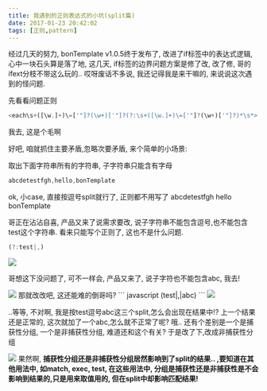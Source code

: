```yaml
---
title: 我遇到的正则表达式的小坑(split篇)
date: 2017-01-23 20:42:02
tags: [正则,pattern]
---
```


经过几天的努力, bonTemplate v1.0.5终于发布了, 改进了if标签中的表达式逻辑, 心中一块石头算是落了地, 这几天, if标签的边界问题方案是修了改, 改了修, 哥的ifext分枝不带这么玩的.. 哎呀废话不多说, 我还记得我是来干嘛的, 来说说这次遇到的怪问题.

先看看问题正则
``` javascript
<each\s+([\w.]+)\=['"]?(\w+)['"]?(?:\s+([\w.]+)\=['"]?(\w+)['"]?)*\s*>
```
我去, 这是个毛啊

好吧, 咱就抓住主要矛盾,忽略次要矛盾, 来个简单的小场景:

取出下面字符串所有的字符串, 子字符串只能含有字母
``` javascript
abcdetestfgh,hello,bonTemplate
```
ok, 小case, 直接按逗号split就行了, 正则都不用写了
abcdetestfgh
hello
bonTemplate

哥正在沾沾自喜, 产品又来了说需求要改, 说子字符串不能包含逗号,也不能包含test这个字符串.
看来只能写个正则了, 这也不是什么问题.
``` javascript
(?:test|,)
```
<img src=/image/regTest1.png>

哥想这下没问题了, 可不一样会, 产品又来了, 说子字符也不能包含abc, 我去!

<img src=/image/87417c60jw1fam6z4pay6g208k06lqv5.gif>
那就改改吧, 这还能难的倒哥吗?
``` javascript
(test|,|abc)
```
<img src=/image/regTest2.png>

..等等, 不对啊, 我是按test逗号abc这三个split,怎么会出现在结果中!?
上一个结果还是正常的, 这次就加了一个abc,怎么就不正常了呢? 
哦.. 还有个差别是一个是捕获性分组, 一个是非捕获性分组, 难道还和这个有关?
于是改了下,改成非捕获性分组

<img src=/image/regTest3.png>
果然啊, <b>捕获性分组还是非捕获性分组居然影响到了split的结果.. ,要知道在其他用法中, 如match, exec, test, 在这些用法中, 分组是捕获性还是非捕获性是不会影响到结果的,只是用来取值用的, 但在split中却影响匹配结果!</b>
